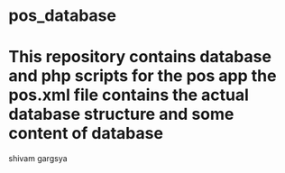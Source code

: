 pos_database
============
This repository contains database and php scripts for the pos app 
the pos.xml file contains the actual database structure and some content of database
======================================================================================
shivam gargsya
